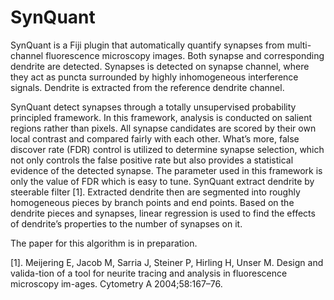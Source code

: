 # SynQuant
SynQuant is a Fiji plugin that automatically quantify synapses from multi-channel fluorescence microscopy images. Both synapse and corresponding dendrite are detected. Synapses is detected on synapse channel, where they act as puncta surrounded by highly inhomogeneous interference signals. Dendrite is extracted from the reference dendrite channel.

SynQuant detect synapses through a totally unsupervised probability principled framework. In this framework, analysis is conducted on salient regions rather than pixels. All synapse candidates are scored by their own local contrast and compared fairly with each other. What’s more, false discover rate (FDR) control is utilized to determine synapse selection, which not only controls the false positive rate but also provides a statistical evidence of the detected synapse. The parameter used in this framework is only the value of FDR which is easy to tune. SynQuant extract dendrite by steerable filter [1]. Extracted dendrite then are segmented into roughly homogeneous pieces by branch points and end points. Based on the dendrite pieces and synapses, linear regression is used to find the effects of dendrite’s properties to the number of synapses on it.

The paper for this algorithm is in preparation.



[1].	Meijering E, Jacob M, Sarria J, Steiner P, Hirling H, Unser M. Design and valida-tion of a tool for neurite tracing and analysis in fluorescence microscopy im-ages. Cytometry A 2004;58:167–76.
